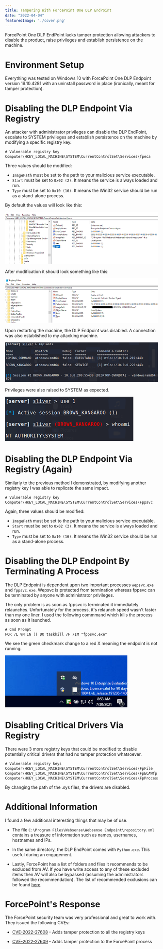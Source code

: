```yaml
---
title: Tampering With ForcePoint One DLP EndPoint
date: "2022-04-04"
featuredImage: './cover.png'
---
```


ForcePoint One DLP EndPoint lacks tamper protection allowing attackers to disable the product, raise privileges and establish persistence on the machine<!-- end -->.

# Environment Setup

Everything was tested on Windows 10 with ForcePoint One DLP Endpoint version 19.10.4281 with an uninstall password in place (ironically, meant for tamper protection).

# Disabling the DLP Endpoint Via Registry 

An attacker with administrator privileges can disable the DLP EndPoint, escalate to SYSTEM privileges and establish persistence on the machine by modifying a specific registry key.

    # Vulnerable registry key
    Computer\HKEY_LOCAL_MACHINE\SYSTEM\CurrentControlSet\Services\fpeca

Three values should be modified:

* ```ImagePath``` must be set to the path to your malicious service executable.
* ```Start``` must be set to ```0x02 (2)```. It means the service is always loaded and run.
* ```Type``` must be set to ```0x10 (16)```. It means the Win32 service should be run as a stand-alone process.

By default the values will look like this:

![Registry](./registry.png)

After modification it should look something like this:

![Modified-Registry](./registry_modified.png)

Upon restarting the machine, the DLP Endpoint was disabled. A connection was also established to my attacking machine.

![Sliver-Session](./sliver_session.png)

Privileges were also raised to SYSTEM as expected.

![SYSTEM-Permissions](./privileges.png)

# Disabling the DLP Endpoint Via Registry (Again)

Similarly to the previous method I demonstrated, by modifying another registry key I was able to replicate the same impact.

    # Vulnerable registry key
    Computer\HKEY_LOCAL_MACHINE\SYSTEM\CurrentControlSet\Services\Fppsvc

Again, three values should be modified:

* ```ImagePath``` must be set to the path to your malicious service executable.
* ```Start``` must be set to ```0x02 (2)```. It means the service is always loaded and run.
* ```Type``` must be set to ```0x10 (16)```. It means the Win32 service should be run as a stand-alone process.

# Disabling the DLP Endpoint By Terminating A Process

The DLP Endpoint is dependent upon two important processes ```wepsvc.exe``` and ```fppsvc.exe```. Wepsvc is protected from termination whereas fppsvc can be terminated by anyone with administrator privileges.

The only problem is as soon as fppsvc is terminated it immediately relaunches. Unfortunately for the process, it's relaunch speed wasn't faster than my one liner. I used the following commmand which kills the process as soon as it launched.

    # Cmd Prompt
    FOR /L %N IN () DO taskkill /F /IM "fppsvc.exe"

We see the green checkmark change to a red X meaning the endpoint is not running.

![Disabled-Endpoint](./disabled_agent.png)

# Disabling Critical Drivers Via Registry

There were 3 more registry keys that could be modified to disable potentially critical drivers that had no tamper protection whatsoever.

    # Vulnerable registry keys
    Computer\HKEY_LOCAL_MACHINE\SYSTEM\CurrentControlSet\Services\FpFile
    Computer\HKEY_LOCAL_MACHINE\SYSTEM\CurrentControlSet\Services\FpECAWfp
    Computer\HKEY_LOCAL_MACHINE\SYSTEM\CurrentControlSet\Services\FpProcess

By changing the path of the .sys files, the drivers are disabled.

# Additional Information

I found a few additional interesting things that may be of use.

* The file ```C:\Program Files\Websense\Websense Endpoint\repository.xml``` contains a treasure of information such as names, usernames, hostnames and IPs.

* In the same directory, the DLP EndPoint comes with ```Python.exe```. This  useful during an engagement.

* Lastly, ForcePoint has a list of folders and files it recommends to be excluded from AV. If you have write access to any of these excluded items then AV will also be bypassed (assuming the administrators followed the recommendation). The list of recommended exclusions can be found <a href="https://www.websense.com/content/support/library/deployctr/v85/dic_av_exclude.aspx" target="_blank">here</a>.

# ForcePoint's Response

The ForcePoint security team was very professional and great to work with. They issued the following CVEs:

* <a href="https://help.forcepoint.com/security/CVE/CVE-2022-27608.html" target="_blank">CVE-2022-27608</a> - Adds tamper protection to all the registry keys

* <a href="https://help.forcepoint.com/security/CVE/CVE-2022-27609.html" target="_blank">CVE-2022-27609</a> - Adds tamper protection to the ForcePoint process